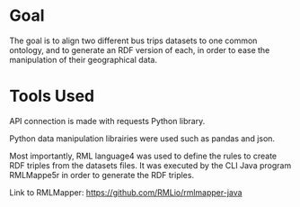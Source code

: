 # Goal

The goal is to align two different bus trips datasets to one common ontology, and to generate an RDF version of each, in order to ease the manipulation of their geographical data. 


# Tools Used 

API connection is made with requests Python library. 

Python data manipulation librairies were used such as pandas and json. 

Most importantly, RML language4 was used to define the rules to create RDF triples from the datasets files. It was executed by the CLI Java program RMLMappe5r in order to generate the RDF triples. 

Link to RMLMapper: https://github.com/RMLio/rmlmapper-java

